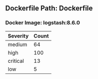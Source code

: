 ## Dockerfile Path: Dockerfile

### Docker Image: logstash:8.6.0
| Severity | Count |
|----------|-------|
| medium | 64 |
| high | 100 |
| critical | 13 |
| low | 5 |